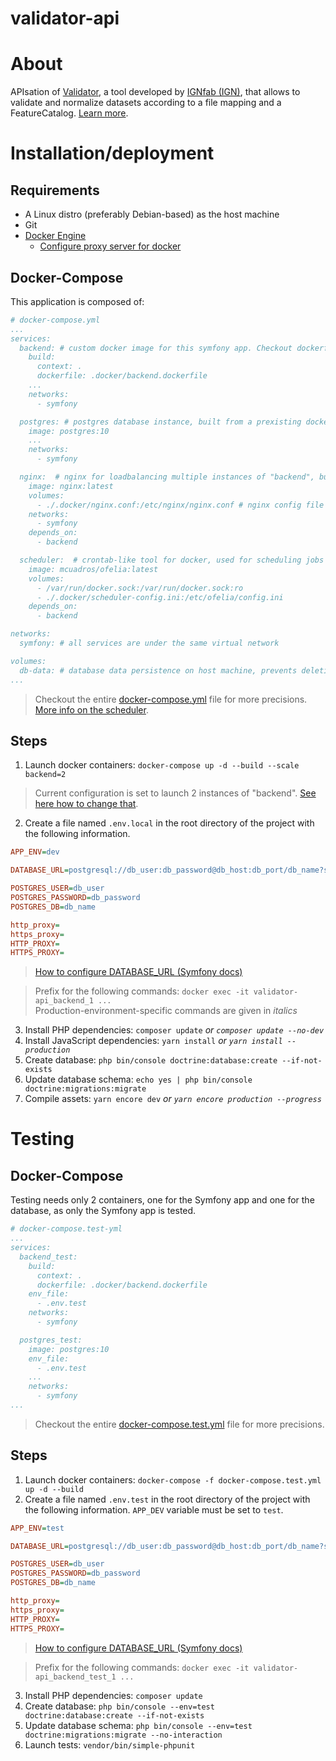 # validator-api

# About

APIsation of [Validator](https://github.com/IGNF/validator), a tool developed by [IGNfab (IGN)](https://www.ign.fr/ignfab), that allows to validate and normalize datasets according to a file mapping and a FeatureCatalog. [Learn more](https://github.com/IGNF/validator).

# Installation/deployment

## Requirements

 * A Linux distro (preferably Debian-based) as the host machine
 * Git
 * [Docker Engine](https://docs.docker.com/engine/install/)
   * [Configure proxy server for docker](https://docs.docker.com/network/proxy/)

## Docker-Compose

This application is composed of:
```yml
# docker-compose.yml
...
services:
  backend: # custom docker image for this symfony app. Checkout dockerfile for more info
    build:
      context: .
      dockerfile: .docker/backend.dockerfile
    ...
    networks:
      - symfony

  postgres: # postgres database instance, built from a prexisting docker image
    image: postgres:10
    ...
    networks:
      - symfony

  nginx:  # nginx for loadbalancing multiple instances of "backend", built from prexisting docker image
    image: nginx:latest
    volumes:
      - ./.docker/nginx.conf:/etc/nginx/nginx.conf # nginx config file
    networks:
      - symfony
    depends_on:
      - backend

  scheduler:  # crontab-like tool for docker, used for scheduling jobs inside docker containers, built from prexisting docker image
    image: mcuadros/ofelia:latest
    volumes:
      - /var/run/docker.sock:/var/run/docker.sock:ro
      - ./.docker/scheduler-config.ini:/etc/ofelia/config.ini
    depends_on:
      - backend

networks:
  symfony: # all services are under the same virtual network

volumes:
  db-data: # database data persistence on host machine, prevents deletion of data even after the container has been stopped
...
```
> Checkout the entire [docker-compose.yml](docker-compose.yml) file for more precisions.  
> [More info on the scheduler](https://github.com/mcuadros/ofelia).

## Steps

1. Launch docker containers: `docker-compose up -d --build --scale backend=2`

> Current configuration is set to launch 2 instances of "backend". [See here how to change that](doc/md/backend_multiple_instances_en.md).

2. Create a file named `.env.local` in the root directory of the project with the following information.

```ini
APP_ENV=dev

DATABASE_URL=postgresql://db_user:db_password@db_host:db_port/db_name?serverVersion=10&charset=utf8

POSTGRES_USER=db_user
POSTGRES_PASSWORD=db_password
POSTGRES_DB=db_name

http_proxy=
https_proxy=
HTTP_PROXY=
HTTPS_PROXY=
```
> [How to configure DATABASE_URL (Symfony docs)](https://symfony.com/doc/4.4/doctrine.html#configuring-the-database)

> Prefix for the following commands: `docker exec -it validator-api_backend_1 ...`  
> Production-environment-specific commands are given in *italics*

3. Install PHP dependencies: `composer update` *or `composer update --no-dev`*
4. Install JavaScript dependencies: `yarn install` *or `yarn install --production`*
5. Create database: `php bin/console doctrine:database:create --if-not-exists`
6. Update database schema: `echo yes | php bin/console doctrine:migrations:migrate`
7. Compile assets: `yarn encore dev` *or `yarn encore production --progress`*

# Testing

## Docker-Compose

Testing needs only 2 containers, one for the Symfony app and one for the database, as only the Symfony app is tested.
```yml
# docker-compose.test-yml
...
services:
  backend_test:
    build:
      context: .
      dockerfile: .docker/backend.dockerfile
    env_file:
      - .env.test
    networks:
      - symfony

  postgres_test:
    image: postgres:10
    env_file:
      - .env.test
    ...
    networks:
      - symfony
...
```
> Checkout the entire [docker-compose.test.yml](docker-compose.test.yml) file for more precisions.

## Steps

1. Launch docker containers: `docker-compose -f docker-compose.test.yml up -d --build`
2. Create a file named `.env.test` in the root directory of the project with the following information. `APP_DEV` variable must be set to `test`.

```ini
APP_ENV=test

DATABASE_URL=postgresql://db_user:db_password@db_host:db_port/db_name?serverVersion=10&charset=utf8

POSTGRES_USER=db_user
POSTGRES_PASSWORD=db_password
POSTGRES_DB=db_name

http_proxy=
https_proxy=
HTTP_PROXY=
HTTPS_PROXY=
```
> [How to configure DATABASE_URL (Symfony docs)](https://symfony.com/doc/4.4/doctrine.html#configuring-the-database)

> Prefix for the following commands: `docker exec -it validator-api_backend_test_1 ...`

3. Install PHP dependencies: `composer update`
4. Create database: `php bin/console --env=test doctrine:database:create --if-not-exists`
5. Update database schema: `php bin/console --env=test doctrine:migrations:migrate --no-interaction`
6. Launch tests: `vendor/bin/simple-phpunit`